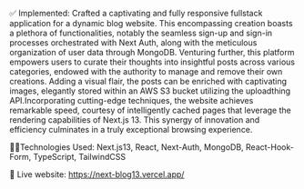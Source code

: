 ✅ Implemented: Crafted a captivating and fully responsive fullstack application for a dynamic blog website. This encompassing creation boasts a plethora of functionalities, notably the seamless sign-up and sign-in processes orchestrated with Next Auth, along with the meticulous organization of user data through MongoDB. Venturing further, this platform empowers users to curate their thoughts into insightful posts across various categories, endowed with the authority to manage and remove their own creations. Adding a visual flair, the posts can be enriched with captivating images, elegantly stored within an AWS S3 bucket utilizing the uploadthing API.Incorporating cutting-edge techniques, the website achieves remarkable speed, courtesy of intelligently cached pages that leverage the rendering capabilities of Next.js 13. This synergy of innovation and efficiency culminates in a truly exceptional browsing experience.

🧑‍💻Technologies Used: Next.js13, React, Next-Auth, MongoDB,  React-Hook-Form, TypeScript, TailwindCSS

📲 Live website: https://next-blog13.vercel.app/
